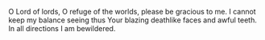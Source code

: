 O Lord of lords, O refuge of the worlds, please be gracious to me. I cannot keep my balance seeing thus Your blazing deathlike faces and awful teeth. In all directions I am bewildered.